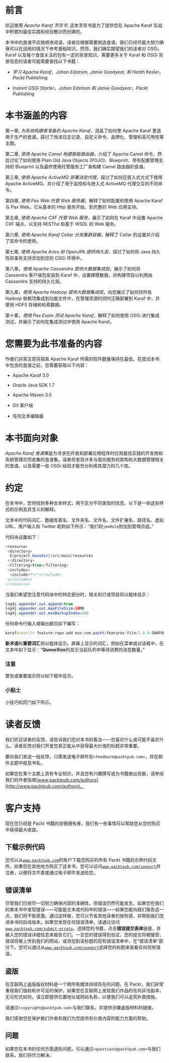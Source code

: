 # 前言

欢迎使用 *Apache Karaf 烹饪书*. 这本烹饪书是为了提供您在 Apache Karaf 实战中积累的最佳实践和经验教训而创建的。

本书中的食谱不应按顺序阅读。读者应根据需要挑选食谱。我们已经尽最大努力确保可以在适用的情况下参考基础知识。然而，我们确实期望我们的读者对 OSGi、Karaf 以及每个食谱关注的包有一定的背景知识。需要更多关于 Karaf 和 OSGi 背景信息的读者可能需要查找以下书籍：

+   *学习 Apache Karaf*，*Johan Edstrom, Jamie Goodyear, 和 Heath Kesler*，*Packt Publishing*

+   *Instant OSGi Starter*，*Johan Edstrom 和 Jamie Goodyear*，*Packt Publishing*

# 本书涵盖的内容

第一章, *为系统构建者准备的 Apache Karaf*，涵盖了如何使 Apache Karaf 更适用于生产的食谱。探讨了改进日志记录、自定义命令、品牌化、管理和高可用性等主题。

第二章, *使用 Apache Camel 构建智能路由器*，介绍了 Apache Camel 命令，然后讨论了如何使用 Plain Old Java Objects (POJO)、Blueprint、带有配置管理支持的 Blueprint 以及最终使用托管服务工厂来构建 Camel 路由器的食谱。

第三章, *使用 Apache ActiveMQ 部署消息代理*，探讨了如何在嵌入式方式下使用 Apache ActiveMQ，并介绍了用于监控和与嵌入式 ActiveMQ 代理交互的不同命令。

第四章, *使用 Pax Web 托管 Web 服务器*，解释了如何配置和使用 Apache Karaf 与 Pax Web。它从基本的 Http 服务开始，到完整的 Web 应用支持。

第五章, *使用 Apache CXF 托管 Web 服务*，展示了如何在 Karaf 中设置 Apache CXF 端点，以支持 RESTful 和基于 WSDL 的 Web 服务。

第六章, *使用 Apache Karaf Cellar 分发集群容器*，解释了 Cellar 的设置并介绍了其命令的使用。

第七章, *使用 Apache Aries 和 OpenJPA 提供持久层*，探讨了如何将 Java 持久性和事务支持添加到您的 OSGi 环境中。

第八章，*使用 Apache Cassandra 提供大数据集成层*，展示了如何将 Cassandra 客户端包安装到 Karaf 中，设置建模数据，并构建项目以利用由 Cassandra 支持的持久化层。

第九章，*使用 Apache Hadoop 提供大数据集成层*，向您展示了如何将所有 Hadoop 依赖项集成到功能文件中，在管理资源的同时正确部署到 Karaf 中，并使用 HDFS 存储和检索数据。

第十章，*使用 Pax Exam 测试 Apache Karaf*，解释了如何使用 OSGi 进行集成测试，并展示了如何在集成测试中使用 Apache Karaf。

# 您需要为此书准备的内容

作者们非常注意将探索 Apache Karaf 所需的软件数量保持在最低。在尝试本书中包含的食谱之前，您需要获取以下内容：

+   Apache Karaf 3.0

+   Oracle Java SDK 1.7

+   Apache Maven 3.0

+   Git 客户端

+   任何文本编辑器

# 本书面向对象

*Apache Karaf 食谱集*是为寻求在开发和部署应用程序时应用最佳实践的开发商和系统管理员而收集的食谱集。读者将发现许多与面向服务的架构和大数据管理相关的食谱，以及需要一些 OSGi 经验才能充分利用其潜力的几个库。

# 约定

在本书中，您将找到多种文本样式，用于区分不同类型的信息。以下是一些这些样式的示例及其含义的解释。

文本中的代码词汇、数据库表名、文件夹名、文件名、文件扩展名、路径名、虚拟 URL、用户输入和 Twitter 昵称如下所示：“我们将`jmxRole`附加到管理员组。”

代码块设置如下：

```java
<resource>
 <directory>
  ${project.basedir}/src/main/resources
 </directory>
 <filtering>true</filtering>
 <includes>
  <include>**/*</include>
 </includes>
</resource>
```

当我们希望您注意代码块中的特定部分时，相关的行或项目将以粗体显示：

```java
log4j.appender.out.append=true
log4j.appender.out.maxFileSize=10MB
log4j.appender.out.maxBackupIndex=100
```

任何命令行输入或输出都应如下编写：

```java
karaf@root()> feature:repo-add mvn:com.packt/features-file/1.0.0-SNAPSHOT/xml/features

```

**新术语**和**重要词汇**将以粗体显示。屏幕上显示的词汇，例如在菜单或对话框中，在文本中如下显示：“**QueueSize**列显示当前队列中等待消费的消息数量。”

### 注意

警告或重要提示将以如下框中显示。

### 小贴士

小技巧和窍门如下所示。

# 读者反馈

我们欢迎读者的反馈。请告诉我们您对本书的看法——您喜欢什么或可能不喜欢什么。读者反馈对我们开发您真正能从中获得最大价值的标题非常重要。

要向我们发送一般反馈，只需发送电子邮件到`<feedback@packtpub.com>`，并在邮件主题中提及书名。

如果您在某个主题上具有专业知识，并且您有兴趣撰写或为书籍做出贡献，请参阅我们的作者指南[www.packtpub.com/authors](http://www.packtpub.com/authors)。

# 客户支持

现在您已经是 Packt 书籍的骄傲拥有者，我们有一些事情可以帮助您从您的购买中获得最大收益。

## 下载示例代码

您可以从[`www.packtpub.com`](http://www.packtpub.com)的账户下载您购买的所有 Packt 书籍的示例代码文件。如果您在其他地方购买了这本书，您可以访问[`www.packtpub.com/support`](http://www.packtpub.com/support)并注册，以便将文件直接通过电子邮件发送给您。

## 错误清单

尽管我们已经尽一切努力确保内容的准确性，但错误仍然可能发生。如果您在我们的某本书中发现错误——可能是文本或代码中的错误——如果您能向我们报告这一点，我们将不胜感激。通过这样做，您可以节省其他读者的挫败感，并帮助我们改进本书的后续版本。如果您发现任何错误清单，请通过访问[`www.packtpub.com/submit-errata`](http://www.packtpub.com/submit-errata)，选择您的书籍，点击**错误提交表单**链接，并输入您的错误详细信息来报告它们。一旦您的错误得到验证，您的提交将被接受，错误将被上传到我们的网站，或添加到该标题的现有错误清单中，在“错误清单”部分下。您可以通过从[`www.packtpub.com/support`](http://www.packtpub.com/support)选择您的标题来查看任何现有错误。

## 盗版

在互联网上盗版版权材料是一个跨所有媒体持续存在的问题。在 Packt，我们非常重视我们版权和许可证的保护。如果您在互联网上发现我们作品的任何非法副本，无论形式如何，请立即提供位置地址或网站名称，以便我们可以追究补救措施。

请通过`<copyright@packtpub.com>`与我们联系，并提供涉嫌盗版材料的链接。

我们感谢您在保护我们作者和我们为您提供有价值内容的能力方面的帮助。

## 问题

如果您在本书的任何方面遇到问题，可以通过`<questions@packtpub.com>`与我们联系，我们将尽力解决。

